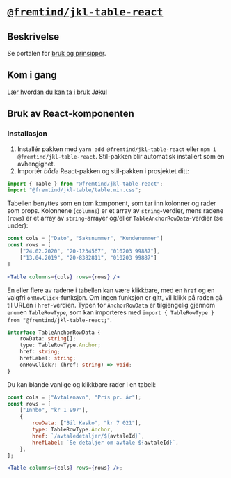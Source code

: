 # [`@fremtind/jkl-table-react`](https://fremtind.github.io/jokul/table-react/documentation/Table/)

## Beskrivelse

Se portalen for [bruk og prinsipper](https://fremtind.github.io/jokul/table-react/documentation/Table/).

## Kom i gang

[Lær hvordan du kan ta i bruk Jøkul](https://fremtind.github.io/jokul/developer/getting-started/)

## Bruk av React-komponenten

### Installasjon

1. Installér pakken med `yarn add @fremtind/jkl-table-react` eller `npm i @fremtind/jkl-table-react`. Stil-pakken blir automatisk installert som en avhengighet.
2. Importér _både_ React-pakken og stil-pakken i prosjektet ditt:

```js
import { Table } from "@fremtind/jkl-table-react";
import "@fremtind/jkl-table/table.min.css";
```

Tabellen benyttes som en tom komponent, som tar inn kolonner og rader som props. Kolonnene (`columns`) er et array av `string`-verdier, mens radene (`rows`) er et array av `string`-arrayer og/eller `TableAnchorRowData`-verdier (se under):

```jsx
const cols = ["Dato", "Saksnummer", "Kundenummer"]
const rows = [
    ["24.02.2020", "20-1234567", "010203 99887"],
    ["13.04.2019", "20-8382811", "010203 99887"]
]

<Table columns={cols} rows={rows} />
```

En eller flere av radene i tabellen kan være klikkbare, med en `href` og en valgfri `onRowClick`-funksjon. Om ingen funksjon er gitt, vil klikk på raden gå til URLen i `href`-verdien. Typen for `AnchorRowData` er tilgjengelig gjennom `enum`en `TableRowType`, som kan importeres med `import { TableRowType } from "@fremtind/jkl-table-react;"`.

```ts
interface TableAnchorRowData {
    rowData: string[];
    type: TableRowType.Anchor;
    href: string;
    hrefLabel: string;
    onRowClick?: (href: string) => void;
}
```

Du kan blande vanlige og klikkbare rader i en tabell:

```jsx
const cols = ["Avtalenavn", "Pris pr. år"];
const rows = [
    ["Innbo", "kr 1 997"],
    {
        rowData: ["Bil Kasko", "kr 7 021"],
        type: TableRowType.Anchor,
        href: `/avtaledetaljer/${avtaleId}`,
        hrefLabel: `Se detaljer om avtale ${avtaleId}`,
    },
];

<Table columns={cols} rows={rows} />;
```
